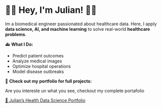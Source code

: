 <!--
**julianescord/julianescord** is a ✨ _special_ ✨ repository because its `README.md` (this file) appears on your GitHub profile.

Here are some ideas to get you started:

- 🔭 I’m currently working on ...
- 🌱 I’m currently learning ...
- 👯 I’m looking to collaborate on ...
- 🤔 I’m looking for help with ...
- 💬 Ask me about ...
- 📫 How to reach me: ...
- 😄 Pronouns: ...
- ⚡ Fun fact: ...
-->
# 👨‍⚕️ Hey, I'm Julian! 👨‍💻  
Im a biomedical engineer passionated about healthcare data. Here, I apply **data science, AI, and machine learning** to solve real-world **healthcare problems**.  

🚑 **What I Do:**  
- Predict patient outcomes   
- Analyze medical images  
- Optimize hospital operations  
- Model disease outbreaks 

🚀 **Check out my portfolio for full projects:**  

Are you intereste un what you see, checkout my complete portafolio

[🔗 Julian’s Health Data Science Portfolio](#)
